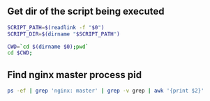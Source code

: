 ## Get dir of the script being executed

```sh
SCRIPT_PATH=$(readlink -f "$0")
SCRIPT_DIR=$(dirname "$SCRIPT_PATH")
```

```sh
CWD=`cd $(dirname $0);pwd`
cd $CWD;
```

## Find nginx master process pid

```sh
ps -ef | grep 'nginx: master' | grep -v grep | awk '{print $2}'
```
